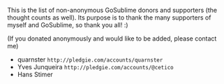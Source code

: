 This is the list of non-anonymous GoSublime donors and supporters (the thought counts as well).
Its purpose is to thank the many supporters of myself and GoSublime, so thank you all! :)

(If you donated anonymously and would like to be added, please contact me)

* quarnster `http://pledgie.com/accounts/quarnster`
* Yves Junqueira `http://pledgie.com/accounts/@cetico`
* Hans Stimer
